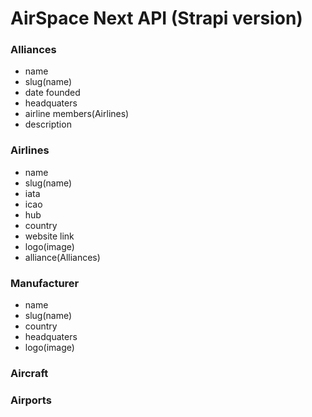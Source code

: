 # AirSpace Next API (Strapi version)

### Alliances

- name
- slug(name)
- date founded
- headquaters
- airline members(Airlines)
- description

### Airlines

- name
- slug(name)
- iata
- icao
- hub
- country
- website link
- logo(image)
- alliance(Alliances)


### Manufacturer

- name
- slug(name)
- country
- headquaters
- logo(image)

### Aircraft

### Airports
